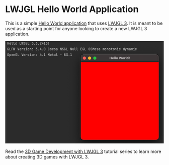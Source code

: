 # LWJGL Hello World Application

This is a simple [Hello World application](https://www.lwjgl.org/guide) that uses [LWJGL 3](https://www.lwjgl.org). It is meant to be used as a starting point for anyone looking to create a new LWJGL 3 application.

![img.png](assets/img.png)

Read the [3D Game Development with LWJGL 3](https://lwjglgamedev.gitbooks.io/3d-game-development-with-lwjgl/content/) tutorial series to learn more about creating 3D games with LWJGL 3.